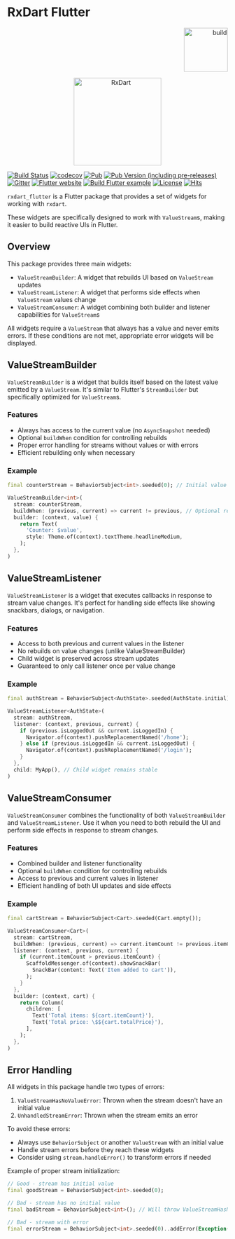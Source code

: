 # RxDart Flutter

<p align="right">
<a href="https://flutter.dev/docs/development/packages-and-plugins/favorites"><img src="https://docs.flutter.dev/assets/images/docs/development/packages-and-plugins/FlutterFavoriteLogo.png" width="100" alt="build"></a>
</p>

<p align="center">
<img src="https://github.com/ReactiveX/rxdart/blob/master/packages/rxdart/screenshots/logo.png?raw=true" height="200" alt="RxDart" />
</p>

[![Build Status](https://github.com/ReactiveX/rxdart/workflows/Dart%20CI/badge.svg)](https://github.com/ReactiveX/rxdart/actions)
[![codecov](https://codecov.io/gh/ReactiveX/rxdart/branch/master/graph/badge.svg)](https://codecov.io/gh/ReactiveX/rxdart)
[![Pub](https://img.shields.io/pub/v/rxdart_flutter.svg)](https://pub.dartlang.org/packages/rxdart_flutter)
[![Pub Version (including pre-releases)](https://img.shields.io/pub/v/rxdart_flutter?include_prereleases&color=%23A0147B)](https://pub.dartlang.org/packages/rxdart_flutter)
[![Gitter](https://img.shields.io/gitter/room/ReactiveX/rxdart.svg)](https://gitter.im/ReactiveX/rxdart)
[![Flutter website](https://img.shields.io/badge/flutter-website-deepskyblue.svg)](https://docs.flutter.dev/data-and-backend/state-mgmt/options#bloc--rx)
[![Build Flutter example](https://github.com/ReactiveX/rxdart/actions/workflows/flutter-example.yml/badge.svg)](https://github.com/ReactiveX/rxdart/actions/workflows/flutter-example.yml)
[![License](https://img.shields.io/github/license/ReactiveX/rxdart)](https://www.apache.org/licenses/LICENSE-2.0)
[![Hits](https://hits.seeyoufarm.com/api/count/incr/badge.svg?url=https%3A%2F%2Fgithub.com%2FReactiveX%2Frxdart&count_bg=%23D71092&title_bg=%23555555&icon=&icon_color=%23E7E7E7&title=hits&edge_flat=false)](https://hits.seeyoufarm.com)

`rxdart_flutter` is a Flutter package that provides a set of widgets for working with `rxdart`.

These widgets are specifically designed to work with `ValueStream`s, making it easier to build reactive UIs in Flutter.

## Overview

This package provides three main widgets:
- `ValueStreamBuilder`: A widget that rebuilds UI based on `ValueStream` updates
- `ValueStreamListener`: A widget that performs side effects when `ValueStream` values change
- `ValueStreamConsumer`: A widget combining both builder and listener capabilities for `ValueStream`s

All widgets require a `ValueStream` that always has a value and never emits errors. If these conditions are not met, appropriate error widgets will be displayed.

## ValueStreamBuilder

`ValueStreamBuilder` is a widget that builds itself based on the latest value emitted by a `ValueStream`. It's similar to Flutter's `StreamBuilder` but specifically optimized for `ValueStream`s.

### Features

- Always has access to the current value (no `AsyncSnapshot` needed)
- Optional `buildWhen` condition for controlling rebuilds
- Proper error handling for streams without values or with errors
- Efficient rebuilding only when necessary

### Example

```dart
final counterStream = BehaviorSubject<int>.seeded(0); // Initial value required

ValueStreamBuilder<int>(
  stream: counterStream,
  buildWhen: (previous, current) => current != previous, // Optional rebuild condition
  builder: (context, value) {
    return Text(
      'Counter: $value',
      style: Theme.of(context).textTheme.headlineMedium,
    );
  },
)
```

## ValueStreamListener

`ValueStreamListener` is a widget that executes callbacks in response to stream value changes. It's perfect for handling side effects like showing snackbars, dialogs, or navigation.

### Features

- Access to both previous and current values in the listener
- No rebuilds on value changes (unlike ValueStreamBuilder)
- Child widget is preserved across stream updates
- Guaranteed to only call listener once per value change

### Example

```dart
final authStream = BehaviorSubject<AuthState>.seeded(AuthState.initial);

ValueStreamListener<AuthState>(
  stream: authStream,
  listener: (context, previous, current) {
    if (previous.isLoggedOut && current.isLoggedIn) {
      Navigator.of(context).pushReplacementNamed('/home');
    } else if (previous.isLoggedIn && current.isLoggedOut) {
      Navigator.of(context).pushReplacementNamed('/login');
    }
  },
  child: MyApp(), // Child widget remains stable
)
```

## ValueStreamConsumer

`ValueStreamConsumer` combines the functionality of both `ValueStreamBuilder` and `ValueStreamListener`. Use it when you need to both rebuild the UI and perform side effects in response to stream changes.

### Features

- Combined builder and listener functionality
- Optional `buildWhen` condition for controlling rebuilds
- Access to previous and current values in listener
- Efficient handling of both UI updates and side effects

### Example

```dart
final cartStream = BehaviorSubject<Cart>.seeded(Cart.empty());

ValueStreamConsumer<Cart>(
  stream: cartStream,
  buildWhen: (previous, current) => current.itemCount != previous.itemCount,
  listener: (context, previous, current) {
    if (current.itemCount > previous.itemCount) {
      ScaffoldMessenger.of(context).showSnackBar(
        SnackBar(content: Text('Item added to cart')),
      );
    }
  },
  builder: (context, cart) {
    return Column(
      children: [
        Text('Total items: ${cart.itemCount}'),
        Text('Total price: \$${cart.totalPrice}'),
      ],
    );
  },
)
```

## Error Handling

All widgets in this package handle two types of errors:

1. `ValueStreamHasNoValueError`: Thrown when the stream doesn't have an initial value
2. `UnhandledStreamError`: Thrown when the stream emits an error

To avoid these errors:
- Always use `BehaviorSubject` or another `ValueStream` with an initial value
- Handle stream errors before they reach these widgets
- Consider using `stream.handleError()` to transform errors if needed

Example of proper stream initialization:
```dart
// Good - stream has initial value
final goodStream = BehaviorSubject<int>.seeded(0);

// Bad - stream has no initial value
final badStream = BehaviorSubject<int>(); // Will throw ValueStreamHasNoValueError

// Bad - stream with error
final errorStream = BehaviorSubject<int>.seeded(0)..addError(Exception()); // Will throw UnhandledStreamError
```
